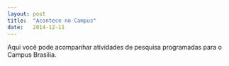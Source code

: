 ```yaml
---
layout: post
title:  "Acontece no Campus"
date:   2014-12-11
---
```


<p class="intro">Aqui você pode acompanhar atividades de pesquisa programadas para o Campus Brasília.</p>

